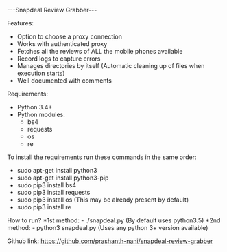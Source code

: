 ---Snapdeal Review Grabber---

Features:
* Option to choose a proxy connection
* Works with authenticated proxy
* Fetches all the reviews of ALL the mobile phones available
* Record logs to capture errors
* Manages directories by itself (Automatic cleaning up of files when execution starts)
* Well documented with comments



Requirements:
* Python 3.4+
* Python modules:
	- bs4
	- requests
	- os
	- re


	
To install the requirements run these commands in the same order:
* sudo apt-get install python3
* sudo apt-get install python3-pip
* sudo pip3 install bs4
* sudo pip3 install requests
* sudo pip3 install os   (This may be already present by default)
* sudo pip3 install re


How to run?
*1st method:
	- ./snapdeal.py (By default uses python3.5)
*2nd method:
	- python3 snapdeal.py (Uses any python 3+ version available)


Github link: https://github.com/prashanth-nani/snapdeal-review-grabber
